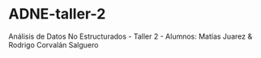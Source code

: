 # ADNE-taller-2
Análisis de Datos No Estructurados - Taller 2 - Alumnos: Matías Juarez &amp; Rodrigo Corvalán Salguero
